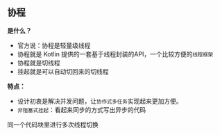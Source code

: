 ## 协程

**是什么？**

- 官方说：协程是轻量级线程
- 协程就是 Kotlin 提供的一套基于线程封装的API，一个比较方便的`线程框架`
- 协程就是切线程
- 挂起就是可以自动切回来的切线程

**特点：**

- 设计初衷是解决并发问题，让`协作式多任务`实现起来更加方便。
- `非阻塞式挂起`：看起来同步的方式写出异步的代码

同一个代码块里进行多次线程切换
